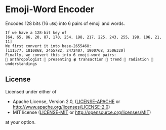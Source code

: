 # Emoji-Word Encoder

Encodes 128 bits (16 `u8`s) into 6 pairs of emoji and words.

```text
If we have a 128-bit key of 
[64, 65, 86, 20, 87, 170, 254, 198, 217, 225, 243, 255, 198, 106, 21, 11]
We first convert it into base-2655468:
[111577, 1810868, 2455782, 2472407, 1900768, 2506320]
Finally, we convert this into 6 emoji-word pairs:
🚂 anthropologist 🦢 presenting 🍀 transaction 📝 trend 🐼 radiation 🧵 understandings
```


## License

Licensed under either of

 * Apache License, Version 2.0, ([LICENSE-APACHE](LICENSE-APACHE) or http://www.apache.org/licenses/LICENSE-2.0)
 * MIT license ([LICENSE-MIT](LICENSE-MIT) or http://opensource.org/licenses/MIT)

at your option.

